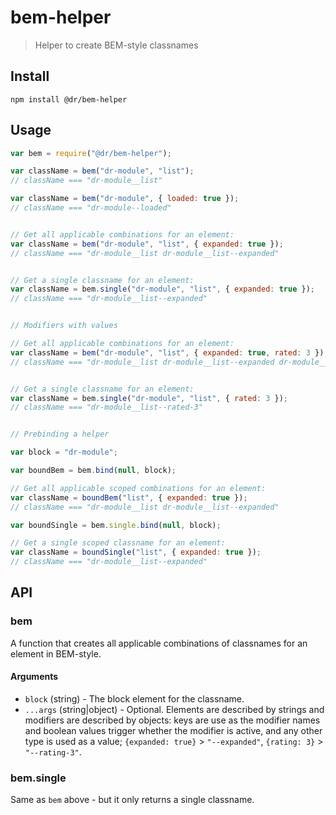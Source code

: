 # bem-helper

> Helper to create BEM-style classnames

## Install

```
npm install @dr/bem-helper
```

## Usage

```js
var bem = require("@dr/bem-helper");

var className = bem("dr-module", "list");
// className === "dr-module__list"

var className = bem("dr-module", { loaded: true });
// className === "dr-module--loaded"


// Get all applicable combinations for an element:
var className = bem("dr-module", "list", { expanded: true });
// className === "dr-module__list dr-module__list--expanded"


// Get a single classname for an element:
var className = bem.single("dr-module", "list", { expanded: true });
// className === "dr-module__list--expanded"


// Modifiers with values

// Get all applicable combinations for an element:
var className = bem("dr-module", "list", { expanded: true, rated: 3 });
// className === "dr-module__list dr-module__list--expanded dr-module__list--rated-3"


// Get a single classname for an element:
var className = bem.single("dr-module", "list", { rated: 3 });
// className === "dr-module__list--rated-3"


// Prebinding a helper

var block = "dr-module";

var boundBem = bem.bind(null, block);

// Get all applicable scoped combinations for an element:
var className = boundBem("list", { expanded: true });
// className === "dr-module__list dr-module__list--expanded"

var boundSingle = bem.single.bind(null, block);

// Get a single scoped classname for an element:
var className = boundSingle("list", { expanded: true });
// className === "dr-module__list--expanded"

```

## API

### bem

A function that creates all applicable combinations of classnames for an element in BEM-style.

#### Arguments

* `block` (string) - The block element for the classname.
* `...args` (string|object) - Optional. Elements are described by strings and modifiers are described by objects: keys are use as the modifier names and boolean values trigger whether the modifier is active, and any other type is used as a value; `{expanded: true}` > `"--expanded"`, `{rating: 3}` > `"--rating-3"`.

### bem.single

Same as `bem` above - but it only returns a single classname.